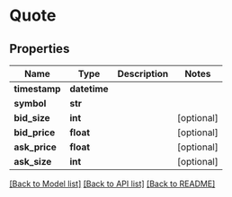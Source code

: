 # Quote

## Properties
Name | Type | Description | Notes
------------ | ------------- | ------------- | -------------
**timestamp** | **datetime** |  | 
**symbol** | **str** |  | 
**bid_size** | **int** |  | [optional] 
**bid_price** | **float** |  | [optional] 
**ask_price** | **float** |  | [optional] 
**ask_size** | **int** |  | [optional] 

[[Back to Model list]](../README.md#documentation-for-models) [[Back to API list]](../README.md#documentation-for-api-endpoints) [[Back to README]](../README.md)


